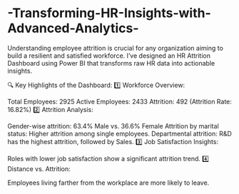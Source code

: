 # -Transforming-HR-Insights-with-Advanced-Analytics-
Understanding employee attrition is crucial for any organization aiming to build a resilient and satisfied workforce. I’ve designed an HR Attrition Dashboard using Power BI that transforms raw HR data into actionable insights.

🔍 Key Highlights of the Dashboard:
1️⃣ Workforce Overview:

Total Employees: 2925
Active Employees: 2433
Attrition: 492 (Attrition Rate: 16.82%)
2️⃣ Attrition Analysis:

Gender-wise attrition: 63.4% Male vs. 36.6% Female
Attrition by marital status: Higher attrition among single employees.
Departmental attrition: R&D has the highest attrition, followed by Sales.
3️⃣ Job Satisfaction Insights:

Roles with lower job satisfaction show a significant attrition trend.
4️⃣ Distance vs. Attrition:

Employees living farther from the workplace are more likely to leave.
